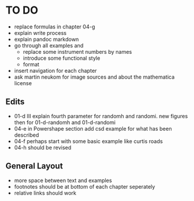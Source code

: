 TO DO
=====

- replace formulas in chapter 04-g
- explain write process
- explain pandoc markdown
- go through all examples and
    - replace some instrument numbers by names
    - introduce some functional style
    - format 
- insert navigation for each chapter
- ask martin neukom for image sources and about the mathematica license

Edits
-----

- 01-d III explain fourth parameter for randomh and randomi.
  new figures then for 01-d-randomh and 01-d-randomi
- 04-e in Powershape section add csd example for what has been described
- 04-f perhaps start with some basic example like curtis roads
- 04-h should be revised

General Layout
--------------

- more space between text and examples
- footnotes should be at bottom of each chapter seperately
- relative links should work
